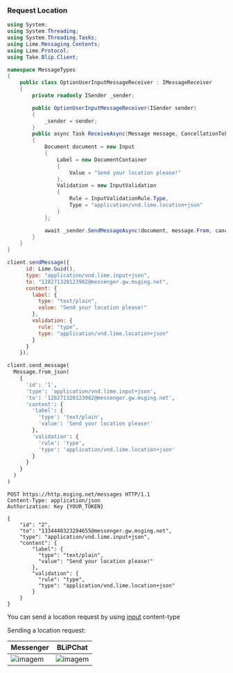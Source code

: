 ### Request Location

```csharp
using System;
using System.Threading;
using System.Threading.Tasks;
using Lime.Messaging.Contents;
using Lime.Protocol;
using Take.Blip.Client;

namespace MessageTypes
{
    public class OptionUserInputMessageReceiver : IMessageReceiver
    {
        private readonly ISender _sender;

        public OptionUserInputMessageReceiver(ISender sender)
        {
            _sender = sender;
        }
        public async Task ReceiveAsync(Message message, CancellationToken cancellationToken)
        {
            Document document = new Input
            {
                Label = new DocumentContainer
                {
                    Value = "Send your location please!"
                },
                Validation = new InputValidation
                {
                    Rule = InputValidationRule.Type,
                    Type = "application/vnd.lime.location+json"
                }
            };

            await _sender.SendMessageAsync(document, message.From, cancellationToken);
        }
    }
}
```

```javascript
client.sendMessage({
      id: Lime.Guid(),
      type: "application/vnd.lime.input+json",
      to: "128271320123982@messenger.gw.msging.net",
      content: {
        label: {
          type: "text/plain",
          value: "Send your location please!"
        },
        validation: {
          rule: "type",
          type: "application/vnd.lime.location+json"
        }
      }
    });
```

```python
client.send_message(
  Message.from_json(
    {
      'id': '1',
      'type': 'application/vnd.lime.input+json',
      'to': '128271320123982@messenger.gw.msging.net',
      'content': {
        'label': {
          'type': 'text/plain',
          'value': 'Send your location please!'
        },
        'validation': {
          'rule': 'type',
          'type': 'application/vnd.lime.location+json'
        }
      }
    }
  )
)
```

```http
POST https://http.msging.net/messages HTTP/1.1
Content-Type: application/json
Authorization: Key {YOUR_TOKEN}

{
    "id": "2",
    "to": "1334448323284655@messenger.gw.msging.net",
    "type": "application/vnd.lime.input+json",
    "content": {
        "label": {
          "type": "text/plain",
          "value": "Send your location please!"
        },
        "validation": {
          "rule": "type",
          "type": "application/vnd.lime.location+json"
        }
    }
}
```


You can send a location request by using [input](/#user-input) content-type

Sending a location request:

| Messenger                                   | BLiPChat                             |
|---------------------------------------------|--------------------------------------|
| ![imagem](images/input_location_mssngr.png) | ![imagem](inputLocationBlipCHat.png) |


